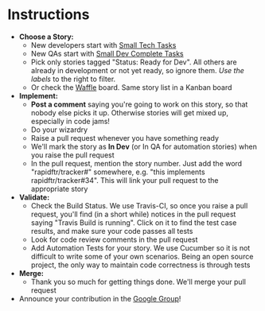 # Instructions

* **Choose a Story:**
  * New developers start with [Small Tech Tasks](https://github.com/rapidftr/tracker/issues?labels=Estimate%3A+Small%2CStatus%3A+2.+Ready%2CType%3A+Tech+Task&page=1&state=open)
  * New QAs start with [Small Dev Complete Tasks]()
  * Pick only stories tagged "Status: Ready for Dev". All others are already in development or not yet ready, so ignore them. *Use the labels* to the right to filter.
  * Or check the [Waffle](https://waffle.io/rapidftr/tracker) board. Same story list in a Kanban board
* **Implement:**
  * **Post a comment** saying you're going to work on this story, so that nobody else picks it up. Otherwise stories will get mixed up, especially in code jams!
  * Do your wizardry
  * Raise a pull request whenever you have something ready
  * We'll mark the story as **In Dev** (or In QA for automation stories) when you raise the pull request
  * In the pull request, mention the story number. Just add the word "rapidftr/tracker#<story-no>" somewhere, e.g. "this implements rapidftr/tracker#34". This will link your pull request to the appropriate story
* **Validate:**
  * Check the Build Status. We use Travis-CI, so once you raise a pull request, you'll find (in a short while) notices in the pull request saying "Travis Build is running". Click on it to find the test case results, and make sure your code passes all tests
  * Look for code review comments in the pull request
  * Add Automation Tests for your story. We use Cucumber so it is not difficult to write some of your own scenarios. Being an open source project, the only way to maintain code correctness is through tests
* **Merge:**
  * Thank you so much for getting things done. We'll merge your pull request
* Announce your contribution in the [Google Group](https://groups.google.com/forum/#!forum/rapidftr)!
